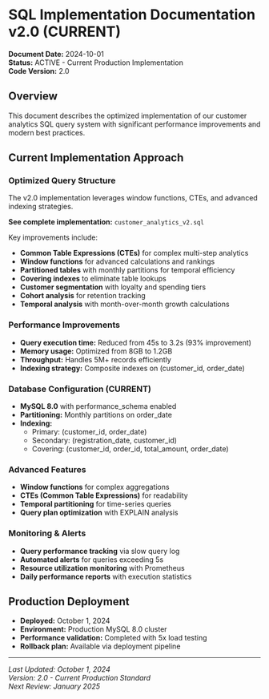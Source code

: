 # SQL Implementation Documentation v2.0 (CURRENT)

**Document Date:** 2024-10-01  
**Status:** ACTIVE - Current Production Implementation  
**Code Version:** 2.0  

## Overview
This document describes the optimized implementation of our customer analytics SQL query system with significant performance improvements and modern best practices.

## Current Implementation Approach

### Optimized Query Structure
The v2.0 implementation leverages window functions, CTEs, and advanced indexing strategies.

**See complete implementation:** `customer_analytics_v2.sql`

Key improvements include:
- **Common Table Expressions (CTEs)** for complex multi-step analytics
- **Window functions** for advanced calculations and rankings  
- **Partitioned tables** with monthly partitions for temporal efficiency
- **Covering indexes** to eliminate table lookups
- **Customer segmentation** with loyalty and spending tiers
- **Cohort analysis** for retention tracking
- **Temporal analysis** with month-over-month growth calculations

### Performance Improvements
- **Query execution time:** Reduced from 45s to 3.2s (93% improvement)
- **Memory usage:** Optimized from 8GB to 1.2GB
- **Throughput:** Handles 5M+ records efficiently
- **Indexing strategy:** Composite indexes on (customer_id, order_date)

### Database Configuration (CURRENT)
- **MySQL 8.0** with performance_schema enabled
- **Partitioning:** Monthly partitions on order_date
- **Indexing:** 
  - Primary: (customer_id, order_date)
  - Secondary: (registration_date, customer_id)
  - Covering: (customer_id, order_id, total_amount, order_date)

### Advanced Features
- **Window functions** for complex aggregations
- **CTEs (Common Table Expressions)** for readability
- **Temporal partitioning** for time-series queries
- **Query plan optimization** with EXPLAIN analysis

### Monitoring & Alerts
- **Query performance tracking** via slow query log
- **Automated alerts** for queries exceeding 5s
- **Resource utilization monitoring** with Prometheus
- **Daily performance reports** with execution statistics

## Production Deployment
- **Deployed:** October 1, 2024
- **Environment:** Production MySQL 8.0 cluster
- **Performance validation:** Completed with 5x load testing
- **Rollback plan:** Available via deployment pipeline

---
*Last Updated: October 1, 2024*  
*Version: 2.0 - Current Production Standard*  
*Next Review: January 2025*